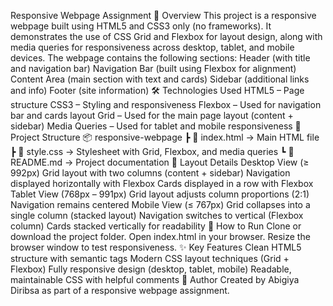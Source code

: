 Responsive Webpage Assignment
📖 Overview
This project is a responsive webpage built using HTML5 and CSS3 only (no frameworks).
It demonstrates the use of CSS Grid and Flexbox for layout design, along with media queries for responsiveness across desktop, tablet, and mobile devices.
The webpage contains the following sections:
Header (with title and navigation bar)
Navigation Bar (built using Flexbox for alignment)
Content Area (main section with text and cards)
Sidebar (additional links and info)
Footer (site information)
🛠️ Technologies Used
HTML5 – Page structure
CSS3 – Styling and responsiveness 
Flexbox – Used for navigation bar and cards layout
Grid – Used for the main page layout (content + sidebar)
Media Queries – Used for tablet and mobile responsiveness
📂 Project Structure
📦 responsive-webpage
┣ 📜 index.html → Main HTML file
┣ 📜 style.css → Stylesheet with Grid, Flexbox, and media queries
┗ 📜 README.md → Project documentation
🎨 Layout Details
Desktop View (≥ 992px)
Grid layout with two columns (content + sidebar)
Navigation displayed horizontally with Flexbox
Cards displayed in a row with Flexbox
Tablet View (768px – 991px)
Grid layout adjusts column proportions (2:1)
Navigation remains centered
Mobile View (≤ 767px)
Grid collapses into a single column (stacked layout)
Navigation switches to vertical (Flexbox column)
Cards stacked vertically for readability
🚀 How to Run
Clone or download the project folder.
Open index.html in your browser.
Resize the browser window to test responsiveness.
✨ Key Features
Clean HTML5 structure with semantic tags
Modern CSS layout techniques (Grid + Flexbox)
Fully responsive design (desktop, tablet, mobile)
Readable, maintainable CSS with helpful comments
📌 Author
Created by Abigiya Diribsa as part of a responsive webpage assignment.
